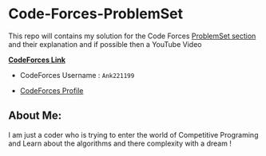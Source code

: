 # Code-Forces-ProblemSet
This repo will contains my solution for the Code Forces [ProblemSet section](https://codeforces.com/problemset?order=BY_RATING_ASC) and their explanation and if possible then a YouTube Video

[**CodeForces Link**](https://codeforces.com/)

* CodeForces Username : ```Ank221199 ```

* [CodeForces Profile](https://codeforces.com/profile/Ank221199)

## About Me:

I am just a coder who is trying to enter the world of Competitive Programing and Learn about the algorithms and there complexity with a dream !

